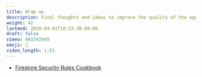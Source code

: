 ```yaml
---
title: Wrap up
description: Final thoughts and ideas to improve the quality of the app. 
weight: 42
lastmod: 2020-04-01T10:23:30-09:00
draft: false
vimeo: 403342949
emoji: 🍰
video_length: 1:51
---
```


- [Firestore Security Rules Cookbook](/snippets/firestore-rules-recipes/)